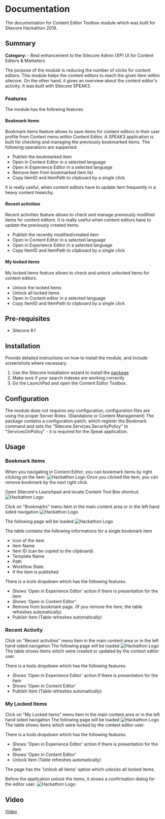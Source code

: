 # Documentation

The documentation for Content Editor Toolbox module which was built for Sitecore Hackathon 2019.
## Summary

**Category:** - Best enhancement to the Sitecore Admin (XP) UI for Content Editors & Marketers

The purpose of the module is reducing the number of clicks for content editors. This module helps the content editors to reach 
the given Item within sitecore. On the other hand, it gives an overview about the content editor's activity. 
It was built with Sitecore SPEAK3.

### Features
The module has the following features

#### Bookmark items
Bookmark items feature allows to save items for content editors in their user profile from Context menu within Content Editor. 
A SPEAK3 application is built for checking and managing the previously bookmarked items. The following operations are supperted: 
- Publish the bookmarked item
- Open in Content Editor in a selected language
- Open in Experience Editor in a selected language
- Remove item from bookmarked item list
- Copy ItemID and ItemPath to clipboard by a single click

It is really useful, when content editors have to update item frequently in a heavy content hiearchy. 

#### Recent activities
Recent activities feature allows to check and manage previously modified items for content editors. It is really useful when content editors have to
update the previously created items. 
- Publish the recently modified/created item
- Open in Content Editor in a selected language
- Open in Experience Editor in a selected language
- Copy ItemID and ItemPath to clipboard by a single click

#### My locked items
My locked items feature allows to check and unlock unlocked items for content editors. 
- Unlock the locked items
- Unlock all locked items
- Open in Content editor in a selected language
- Copy ItemID and ItemPath to clipboard by a single click

## Pre-requisites

- Sitecore 9.1

## Installation

Provide detailed instructions on how to install the module, and include screenshots where necessary.

1. Use the Sitecore Installation wizard to install the [package](sc.package/ContentEditorToolbox.zip)
2. Make sure if your search indexes are working correctly
3. Go the LaunchPad and open the Content Editor Toolbox.

## Configuration

The module does not requires any configuration, configuration files are using the proper Server Roles. (Standalone or Content Management)
The package contains a configuration patch, which register the Bookmark command and sets the "Sitecore.Services.SecurityPolicy" to "ServicesOnPolicy" - it is required for the Speak application.

## Usage

### Bookmark items
When you navigating in Content Editor, you can bookmark items by right clicking on the item. 
![Hackathon Logo](documentation/images/context_menu.png?raw=true "Context menu")
Once you clicked the item, you can remove bookmark by the next right click. 

Open Sitecore's Launchpad and locate Content Tool Box shortcut. 
![Hackathon Logo](documentation/images/dashboard.png?raw=true "LaunchPad")

Click on "Bookmarks" menu item in the main content area or in the left hand sided navigation
![Hackathon Logo](documentation/images/app_main.png?raw=true "Start Screen")

The following page will be loaded
![Hackathon Logo](documentation/images/bookmark.png?raw=true "Hackathon Logo")

The table contains the following informations for a single bookmark item
- Icon of the item
- Item Name
- Item ID (can be copied to the clipboard)
- Template Name
- Path
- Workflow State
- If the item is published

There is a tools dropdown which has the following features.
- Shows 'Open in Experience Editor' action if there is presentation for the item
- Shows 'Open in Content Editor'
- Remove from bookmark page. (If you remove the item, the table refreshes automatically)
- Publish Item (Table refreshes automatically)

### Recent Activity
Click on "Recent activities" menu item in the main content area or in the left hand sided navigation
The following page will be loaded
![Hackathon Logo](documentation/images/recent.png?raw=true "Recent activities")
The table shows items which were created or updated by the context editor user. 

There is a tools dropdown which has the following features.
- Shows 'Open in Experience Editor' action if there is presentation for the item
- Shows 'Open in Content Editor'
- Publish Item (Table refreshes automatically)

### My Locked Items
Click on "My Locked items" menu item in the main content area or in the left hand sided navigation
The following page will be loaded
![Hackathon Logo](documentation/images/unlock.png?raw=true "Recent activities")
The table shows items which were locked by the context editor user. 

There is a tools dropdown which has the following features.
- Shows 'Open in Experience Editor' action if there is presentation for the item
- Shows 'Open in Content Editor'
- Unlock Item (Table refreshes automatically)

The page has the 'Unlock all items' option which unlocks all locked items. 

Before the application unlock the items, it shows a confirmation dialog for the editor user. 
![Hackathon Logo](documentation/images/unlock_warning.png?raw=true "Warning")


## Video

[Video](https://www.youtube.com/watch?v=6aWJVwSVP4c) 


